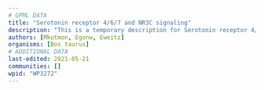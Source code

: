 ```yaml
---
# GPML DATA
title: "Serotonin receptor 4/6/7 and NR3C signaling"
description: "This is a temporary description for Serotonin receptor 4/6/7 and NR3C signaling"
authors: [Mkutmon, Egonw, Eweitz]
organisms: [Bos taurus]
# ADDITIONAL DATA
last-edited: 2021-05-21
communities: []
wpid: "WP3272"
---
```

